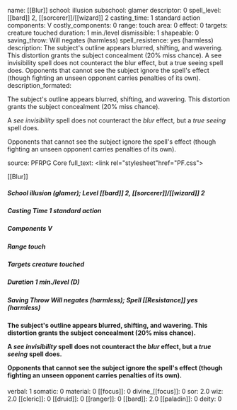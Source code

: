 name: [[Blur]]
school: illusion
subschool: glamer
descriptor: 0
spell_level: [[bard]] 2, [[sorcerer]]/[[wizard]] 2
casting_time: 1 standard action
components: V
costly_components: 0
range: touch
area: 0
effect: 0
targets: creature touched
duration: 1 min./level
dismissible: 1
shapeable: 0
saving_throw: Will negates (harmless)
spell_resistence: yes (harmless)
description: The subject's outline appears blurred, shifting, and wavering. This distortion grants the subject concealment (20% miss chance). A see invisibility spell does not counteract the blur effect, but a true seeing spell does. Opponents that cannot see the subject ignore the spell's effect (though fighting an unseen opponent carries penalties of its own).
description_formated: <p>The subject's outline appears blurred, shifting, and wavering. This distortion grants the subject concealment (20% miss chance).</p><p>A <i>see invisibility</i> spell does not counteract the <i>blur</i> effect, but a <i>true seeing</i> spell does.</p><p>Opponents that cannot see the subject ignore the spell's effect (though fighting an unseen opponent carries penalties of its own).</p>
source: PFRPG Core
full_text: <link rel="stylesheet"href="PF.css"><div class="heading"><p class="alignleft">[[Blur]]</p><div style="clear: both;"></div></div><div><h5><b>School </b>illusion (glamer); <b>Level </b>[[bard]] 2, [[sorcerer]]/[[wizard]] 2</h5><h5><b>Casting Time </b>1 standard action</h5><h5><b>Components </b>V</h5><h5><b>Range </b>touch</h5><h5><b>Targets </b> creature touched</h5><h5><b>Duration </b>1 min./level (D)</h5><h5><b>Saving Throw </b>Will negates (harmless); <b>Spell [[Resistance]] </b>yes (harmless)</h5></div><div><h4><p>The subject's outline appears blurred, shifting, and wavering. This distortion grants the subject concealment (20% miss chance).</p><p>A <i>see invisibility</i> spell does not counteract the <i>blur</i> effect, but a <i>true seeing</i> spell does.</p><p>Opponents that cannot see the subject ignore the spell's effect (though fighting an unseen opponent carries penalties of its own).</p></h4></div>
verbal: 1
somatic: 0
material: 0
[[focus]]: 0
divine_[[focus]]: 0
sor: 2.0
wiz: 2.0
[[cleric]]: 0
[[druid]]: 0
[[ranger]]: 0
[[bard]]: 2.0
[[paladin]]: 0
deity: 0
